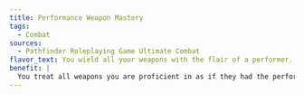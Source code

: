```yaml
---
title: Performance Weapon Mastery
tags:
  - Combat
sources:
  - Pathfinder Roleplaying Game Ultimate Combat
flavor_text: You wield all your weapons with the flair of a performer.
benefit: |
  You treat all weapons you are proficient in as if they had the performance weapon quality.
---
```


